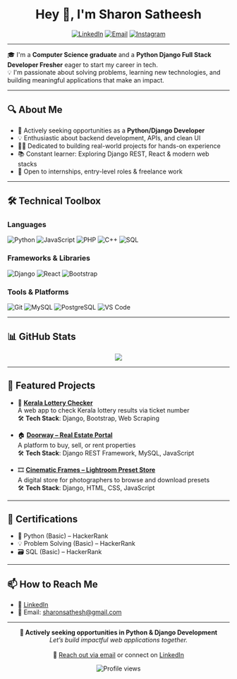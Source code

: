 <h1 align="center">Hey 👋, I'm Sharon Satheesh</h1>

<p align="center">
  <a href="https://www.linkedin.com/in/sharonsathesh/"><img src="https://img.shields.io/badge/-LinkedIn-blue?style=for-the-badge&logo=linkedin" alt="LinkedIn"/></a>
  <a href="mailto:sharonsathesh@gmail.com"><img src="https://img.shields.io/badge/Gmail-D14836?style=for-the-badge&logo=gmail&logoColor=white" alt="Email"/></a>
  <a href="https://www.instagram.com/shxorn"><img src="https://img.shields.io/badge/-Instagram-E4405F?style=for-the-badge&logo=instagram&logoColor=white" alt="Instagram"/></a>
</p>

---

🎓 I'm a **Computer Science graduate** and a **Python Django Full Stack Developer Fresher** eager to start my career in tech.  
💡 I'm passionate about solving problems, learning new technologies, and building meaningful applications that make an impact.

---

## 🔍 About Me

- 🎯 Actively seeking opportunities as a **Python/Django Developer**
- 💡 Enthusiastic about backend development, APIs, and clean UI
- 👨‍💻 Dedicated to building real-world projects for hands-on experience
- 📚 Constant learner: Exploring Django REST, React & modern web stacks
- 🤝 Open to internships, entry-level roles & freelance work

---

## 🛠️ Technical Toolbox

### Languages
![Python](https://img.shields.io/badge/-Python-3776AB?logo=python&logoColor=white)
![JavaScript](https://img.shields.io/badge/-JavaScript-F7DF1E?logo=javascript&logoColor=black)
![PHP](https://img.shields.io/badge/-PHP-777BB4?logo=php&logoColor=white)
![C++](https://img.shields.io/badge/-C++-00599C?logo=c%2B%2B&logoColor=white)
![SQL](https://img.shields.io/badge/-SQL-4479A1?logo=mysql&logoColor=white)

### Frameworks & Libraries
![Django](https://img.shields.io/badge/-Django-092E20?logo=django&logoColor=white)
![React](https://img.shields.io/badge/-React-61DAFB?logo=react&logoColor=black)
![Bootstrap](https://img.shields.io/badge/-Bootstrap-7952B3?logo=bootstrap&logoColor=white)

### Tools & Platforms
![Git](https://img.shields.io/badge/-Git-F05032?logo=git&logoColor=white)
![MySQL](https://img.shields.io/badge/-MySQL-4479A1?logo=mysql&logoColor=white)
![PostgreSQL](https://img.shields.io/badge/-PostgreSQL-4169E1?logo=postgresql&logoColor=white)
![VS Code](https://img.shields.io/badge/-VSCode-007ACC?logo=visual-studio-code&logoColor=white)

---

## 📊 GitHub Stats

 <!-- <div align="center">
  <img src="https://github-readme-stats.vercel.app/api?username=Sharon-cod1&show_icons=true&theme=tokyonight" height="180"/>
  <img src="https://github-readme-stats.vercel.app/api/top-langs/?username=Sharon-cod1&layout=compact&theme=tokyonight" height="180"/>
</div>

<div align="center">
  <img src="https://github-readme-streak-stats.herokuapp.com/?user=Sharon-cod1&theme=tokyonight&hide_border=true" height="180"/>
</div>
-->


<div align="center">
  <img src="http://github-profile-summary-cards.vercel.app/api/cards/profile-details?username=Sharon-cod1&theme=tokyonight" />
</div>


---

## 🚀 Featured Projects

- 🔎 [**Kerala Lottery Checker**](https://github.com/Sharon-cod1/kerala-lottery-checker)  
  A web app to check Kerala lottery results via ticket number  
  🛠️ **Tech Stack**: Django, Bootstrap, Web Scraping

- 🏠 [**Doorway – Real Estate Portal**](https://github.com/Sharon-cod1/doorway)  
  A platform to buy, sell, or rent properties  
  🛠️ **Tech Stack**: Django REST Framework, MySQL, JavaScript

- 🎞️ [**Cinematic Frames – Lightroom Preset Store**](https://github.com/Sharon-cod1/cinematic-frames)  
  A digital store for photographers to browse and download presets  
  🛠️ **Tech Stack**: Django, HTML, CSS, JavaScript

---

## 🏅 Certifications

- 🐍 Python (Basic) – HackerRank  
- 💡 Problem Solving (Basic) – HackerRank  
- 🗃 SQL (Basic) – HackerRank  

---

## 📫 How to Reach Me

- 💼 [LinkedIn](https://www.linkedin.com/in/sharonsathesh/)
- 📧 Email: [sharonsathesh@gmail.com](mailto:sharonsathesh@gmail.com)

---

<div align="center">
  <b>🚀 Actively seeking opportunities in Python & Django Development</b><br>
  <i>Let’s build impactful web applications together.</i><br><br>
  📩 <a href="mailto:sharonsathesh@gmail.com">Reach out via email</a> or connect on <a href="https://www.linkedin.com/in/sharonsathesh/">LinkedIn</a>
</div>

<p align="center">
  <img src="https://komarev.com/ghpvc/?username=Sharon-cod1&label=Profile%20views&color=0e75b6&style=flat" alt="Profile views" />
</p>
